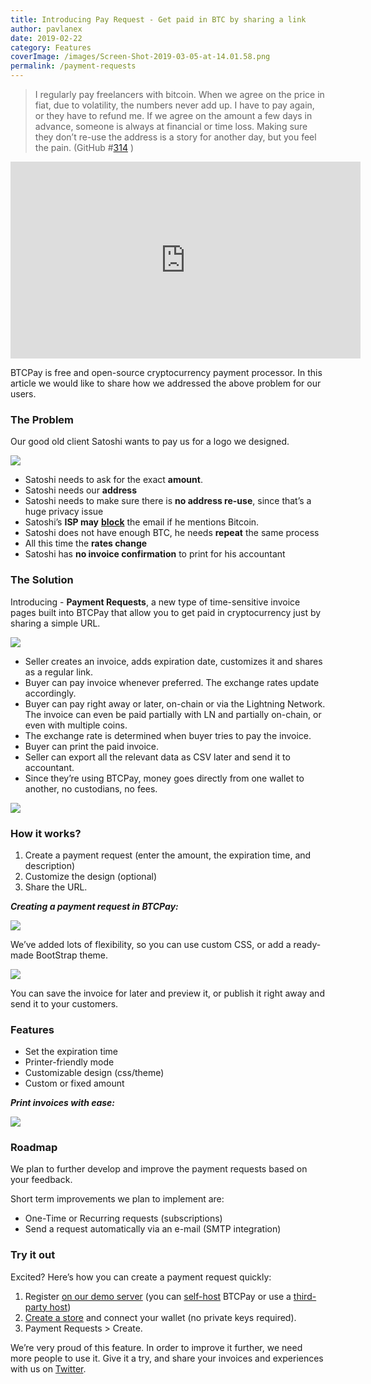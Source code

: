 ```yaml
---
title: Introducing Pay Request - Get paid in BTC by sharing a link
author: pavlanex
date: 2019-02-22
category: Features
coverImage: /images/Screen-Shot-2019-03-05-at-14.01.58.png
permalink: /payment-requests
---
```

<PostMeta />

> I regularly pay freelancers with bitcoin. When we agree on the price in fiat, due to volatility, the numbers never add up. I have to pay again, or they have to refund me. If we agree on the amount a few days in advance, someone is always at financial or time loss. Making sure they don’t re-use the address is a story for another day, but you feel the pain. (GitHub #[314](https://github.com/btcpayserver/btcpayserver/issues/314) )

<iframe src="https://www.youtube-nocookie.com/embed/j6CvwDPvfzQ" width="560" height="315" frameborder="0" allowfullscreen="allowfullscreen"></iframe>

BTCPay is free and open-source cryptocurrency payment processor. In this article we would like to share how we addressed the above problem for our users.

### The Problem

Our good old client Satoshi wants to pay us for a logo we designed.

![](/images/BitcoinPayLink.png)

- Satoshi needs to ask for the exact **amount**.
- Satoshi needs our **address**
- Satoshi needs to make sure there is **no address re-use**, since that’s a huge privacy issue
- Satoshi’s **ISP may** [**block**](https://old.reddit.com/r/Bitcoin/comments/agru8z/email_provider_blocking_messages_with_bitcoin_word/) the email if he mentions Bitcoin.
- Satoshi does not have enough BTC, he needs **repeat** the same process
- All this time the **rates change**
- Satoshi has **no invoice confirmation** to print for his accountant

### The Solution

Introducing - **Payment Requests**, a new type of time-sensitive invoice pages built into BTCPay that allow you to get paid in cryptocurrency just by sharing a simple URL.

![](/images/BitcoinPayLink2.png)

- Seller creates an invoice, adds expiration date, customizes it and shares as a regular link.
- Buyer can pay invoice whenever preferred. The exchange rates update accordingly.
- Buyer can pay right away or later, on-chain or via the Lightning Network. The invoice can even be paid partially with LN and partially on-chain, or even with multiple coins.
- The exchange rate is determined when buyer tries to pay the invoice.
- Buyer can print the paid invoice.
- Seller can export all the relevant data as CSV later and send it to accountant.
- Since they’re using BTCPay, money goes directly from one wallet to another, no custodians, no fees.

**![](/images/BTCPay-payment-Requests-1.gif)**

### How it works?

1. Create a payment request (enter the amount, the expiration time, and description)
2. Customize the design (optional)
3. Share the URL.

***Creating a payment request in BTCPay:***

![](/images/BTCPay-payment-Requests.gif)

We’ve added lots of flexibility, so you can use custom CSS, or add a ready-made BootStrap theme.

![](/images/BTCPayRequestDesign.gif)

You can save the invoice for later and preview it, or publish it right away and send it to your customers.

### Features

- Set the expiration time
- Printer-friendly mode
- Customizable design (css/theme)
- Custom or fixed amount

***Print invoices with ease:***

![](/images/Print-Preview-BItcoin-Invoice.png)

### Roadmap

We plan to further develop and improve the payment requests based on your feedback.

Short term improvements we plan to implement are:

- One-Time or Recurring requests (subscriptions)
- Send a request automatically via an e-mail (SMTP integration)

### Try it out

Excited? Here’s how you can create a payment request quickly:

1. Register [on our demo server](https://mainnet.demo.btcpayserver.org/Account/Register) (you can [self-host](https://docs.btcpayserver.org/deployment/deployment) BTCPay or use a [third-party host](https://docs.btcpayserver.org/deployment/thirdpartyhosting))
2. [Create a store](https://docs.btcpayserver.org/btcpay-basics/gettingstarted#creating-btcpay-store) and connect your wallet (no private keys required).
3. Payment Requests > Create.

We’re very proud of this feature. In order to improve it further, we need more people to use it. Give it a try, and share your invoices and experiences with us on [Twitter](https://twitter.com/BtcpayServer).
